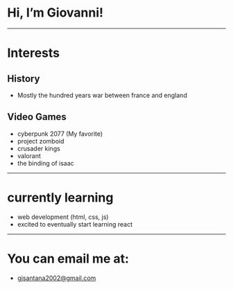 # Hi, I’m Giovanni!
-------------------------------------
# Interests 

## History 
- Mostly the hundred years war between france and england

## Video Games
- cyberpunk 2077 (My favorite)
- project zomboid
- crusader kings
- valorant
- the binding of isaac
-------------------------------------
# currently learning 
- web development (html, css, js)
- excited to eventually start learning react
-------------------------------------
# You can email me at: 
- gjsantana2002@gmail.com
